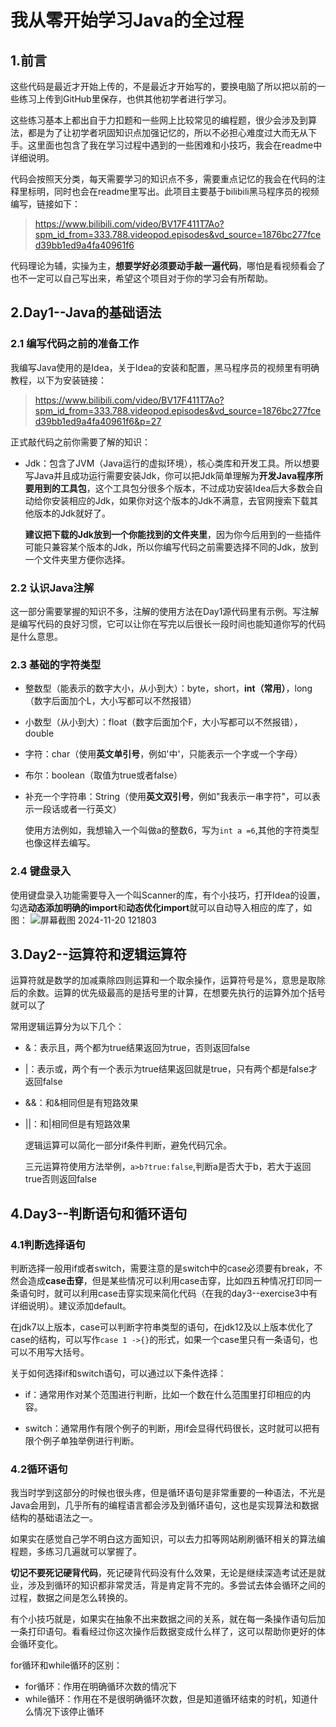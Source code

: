 # 我从零开始学习Java的全过程
## 1.前言 
这些代码是最近才开始上传的，不是最近才开始写的，要换电脑了所以把以前的一些练习上传到GitHub里保存，也供其他初学者进行学习。

这些练习基本上都出自于力扣题和一些网上比较常见的编程题，很少会涉及到算法，都是为了让初学者巩固知识点加强记忆的，所以不必担心难度过大而无从下手。这里面也包含了我在学习过程中遇到的一些困难和小技巧，我会在readme中详细说明。

代码会按照天分类，每天需要学习的知识点不多，需要重点记忆的我会在代码的注释里标明，同时也会在readme里写出。此项目主要基于bilibili黑马程序员的视频编写，链接如下：

>https://www.bilibili.com/video/BV17F411T7Ao?spm_id_from=333.788.videopod.episodes&vd_source=1876bc277fced39bb1ed9a4fa40961f6

代码理论为辅，实操为主，**想要学好必须要动手敲一遍代码**，哪怕是看视频看会了也不一定可以自己写出来，希望这个项目对于你的学习会有所帮助。

## 2.Day1--Java的基础语法

### 2.1 编写代码之前的准备工作

我编写Java使用的是Idea，关于Idea的安装和配置，黑马程序员的视频里有明确教程，以下为安装链接：

>https://www.bilibili.com/video/BV17F411T7Ao?spm_id_from=333.788.videopod.episodes&vd_source=1876bc277fced39bb1ed9a4fa40961f6&p=27

正式敲代码之前你需要了解的知识：

- Jdk：包含了JVM（Java运行的虚拟环境），核心类库和开发工具。所以想要写Java并且成功运行需要安装Jdk，你可以把Jdk简单理解为**开发Java程序所要用到的工具包**，这个工具包分很多个版本，不过成功安装Idea后大多数会自动给你安装相应的Jdk，如果你对这个版本的Jdk不满意，去官网搜索下载其他版本的Jdk就好了。

  **建议把下载的Jdk放到一个你能找到的文件夹里**，因为你今后用到的一些插件可能只兼容某个版本的Jdk，所以你编写代码之前需要选择不同的Jdk，放到一个文件夹里方便你选择。

### 2.2 认识Java注解

这一部分需要掌握的知识不多，注解的使用方法在Day1源代码里有示例。写注解是编写代码的良好习惯，它可以让你在写完以后很长一段时间也能知道你写的代码是什么意思。

### 2.3 基础的字符类型

- 整数型（能表示的数字大小，从小到大）：byte，short，**int（常用）**，long（数字后面加个L，大小写都可以不然报错）
- 小数型（从小到大）：float（数字后面加个F，大小写都可以不然报错），double
- 字符：char（使用**英文单引号**，例如'中'，只能表示一个字或一个字母）
- 布尔：boolean（取值为true或者false）
- 补充一个字符串：String（使用**英文双引号**，例如"我表示一串字符"，可以表示一段话或者一行英文）

  使用方法例如，我想输入一个叫做a的整数6，写为`int a =6`,其他的字符类型也像这样去编写。

### 2.4 键盘录入

使用键盘录入功能需要导入一个叫Scanner的库，有个小技巧，打开Idea的设置，勾选**动态添加明确的import**和**动态优化import**就可以自动导入相应的库了，如图：
![屏幕截图 2024-11-20 121803](https://github.com/user-attachments/assets/42cfcfd5-a472-4214-af0e-845c0ed13cde)

## 3.Day2--运算符和逻辑运算符

运算符就是数学的加减乘除四则运算和一个取余操作，运算符号是%，意思是取除后的余数。运算的优先级最高的是括号里的计算，在想要先执行的运算外加个括号就可以了

常用逻辑运算分为以下几个：

- &：表示且，两个都为true结果返回为true，否则返回false
- |：表示或，两个有一个表示为true结果返回就是true，只有两个都是false才返回false
- &&：和&相同但是有短路效果
- ||：和|相同但是有短路效果

  逻辑运算可以简化一部分if条件判断，避免代码冗余。

  三元运算符使用方法举例，`a>b?true:false`,判断a是否大于b，若大于返回true否则返回false

## 4.Day3--判断语句和循环语句

### 4.1判断选择语句
  
判断选择一般用if或者switch，需要注意的是switch中的case必须要有break，不然会造成**case击穿**，但是某些情况可以利用case击穿，比如四五种情况打印同一条语句时，就可以利用case击穿实现来简化代码（在我的day3--exercise3中有详细说明）。建议添加default。

在jdk7以上版本，case可以判断字符串类型的语句，在jdk12及以上版本优化了case的结构，可以写作`case 1 ->{}`的形式，如果一个case里只有一条语句，也可以不用写大括号。

关于如何选择if和switch语句，可以通过以下条件选择：

- if：通常用作对某个范围进行判断，比如一个数在什么范围里打印相应的内容。
 
- switch：通常用作有限个例子的判断，用if会显得代码很长，这时就可以把有限个例子单独举例进行判断。

### 4.2循环语句

我当时学到这部分的时候也很头疼，但是循环语句是非常重要的一种语法，不光是Java会用到，几乎所有的编程语言都会涉及到循环语句，这也是实现算法和数据结构的基础语法之一。

如果实在感觉自己学不明白这方面知识，可以去力扣等网站刷刷循环相关的算法编程题，多练习几遍就可以掌握了。

**切记不要死记硬背代码**，死记硬背代码没有什么效果，无论是继续深造考试还是就业，涉及到循环的知识都非常灵活，背是肯定背不完的。多尝试去体会循环之间的过程，数据之间是怎么转换的。

有个小技巧就是，如果实在抽象不出来数据之间的关系，就在每一条操作语句后加一条打印语句。看看经过你这次操作后数据变成什么样了，这可以帮助你更好的体会循环变化。

for循环和while循环的区别：

- for循环：作用在明确循环次数的情况下
- while循环：作用在不是很明确循环次数，但是知道循环结束的时机，知道什么情况下该停止循环

    
  




    
